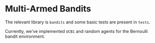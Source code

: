 # Multi-Armed Bandits

The relevant library is `bandits` and some basic tests are present in `tests`.

Currently, we've implemented `UCB1` and random agents for the Bernoulli bandit environment.
